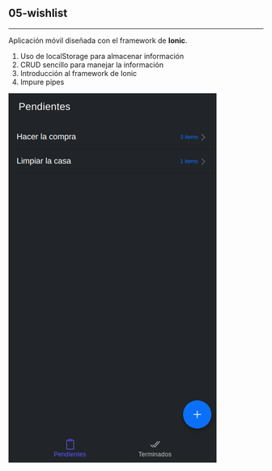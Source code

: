 ## **05-wishlist**
---
Aplicación móvil diseñada con el framework de **Ionic**.
1. Uso de localStorage para almacenar información
2. CRUD sencillo para manejar la información
2. Introducción al framework de Ionic
3. Impure pipes

![Aplicación #5](./ionic.png)